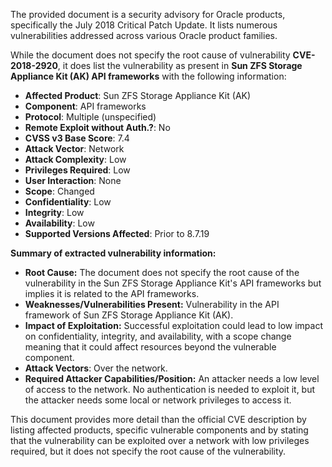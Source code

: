 The provided document is a security advisory for Oracle products, specifically the July 2018 Critical Patch Update. It lists numerous vulnerabilities addressed across various Oracle product families.

While the document does not specify the root cause of vulnerability **CVE-2018-2920**, it does list the vulnerability as present in  **Sun ZFS Storage Appliance Kit (AK) API frameworks** with the following information:

- **Affected Product**: Sun ZFS Storage Appliance Kit (AK)
- **Component**: API frameworks
- **Protocol**: Multiple (unspecified)
- **Remote Exploit without Auth.?**: No
- **CVSS v3 Base Score**: 7.4
- **Attack Vector**: Network
- **Attack Complexity**: Low
- **Privileges Required**: Low
- **User Interaction**: None
- **Scope**: Changed
- **Confidentiality**: Low
- **Integrity**: Low
- **Availability**: Low
- **Supported Versions Affected**: Prior to 8.7.19

**Summary of extracted vulnerability information:**

- **Root Cause:** The document does not specify the root cause of the vulnerability in the Sun ZFS Storage Appliance Kit's API frameworks but implies it is related to the API frameworks.
- **Weaknesses/Vulnerabilities Present:** Vulnerability in the API framework of Sun ZFS Storage Appliance Kit (AK).
- **Impact of Exploitation:** Successful exploitation could lead to low impact on confidentiality, integrity, and availability, with a scope change meaning that it could affect resources beyond the vulnerable component.
- **Attack Vectors**: Over the network.
- **Required Attacker Capabilities/Position:** An attacker needs a low level of access to the network. No authentication is needed to exploit it, but the attacker needs some local or network privileges to access it.

This document provides more detail than the official CVE description by listing affected products, specific vulnerable components and by stating that the vulnerability can be exploited over a network with low privileges required, but it does not specify the root cause of the vulnerability.